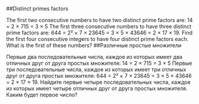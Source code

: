 ##Distinct primes factors

The first two consecutive numbers to have two distinct prime factors are:
14 = 2 × 715 = 3 × 5
The first three consecutive numbers to have three distinct prime factors are:
644 = 2² × 7 × 23645 = 3 × 5 × 43646 = 2 × 17 × 19.
Find the first four consecutive integers to have four distinct prime factors each. What is the first of these numbers?
##Различные простые множители

Первые два последовательные числа, каждое из которых имеет два отличных друг от друга простых множителя:
14 = 2 × 715 = 3 × 5
Первые три последовательные числа, каждое из которых имеет три отличных друг от друга простых множителя:
644 = 2² × 7 × 23645 = 3 × 5 × 43646 = 2 × 17 × 19.
Найдите первые четыре последовательных числа, каждое из которых имеет четыре отличных друг от друга простых множителя. Каким будет первое число?
